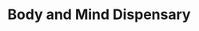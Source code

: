---
title: "Body and Mind Dispensary"
url: /west-memphis/body-and-mind-dispensary/
shop: cannabis
---